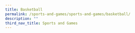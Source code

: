 ```yaml
---
title: Basketball
permalink: /sports-and-games/sports-and-games/basketball/
description: ""
third_nav_title: Sports and Games
---
```

